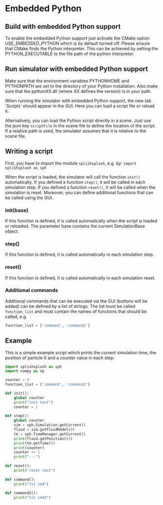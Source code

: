 # Embedded Python

## Build with embedded Python support

To enable the embedded Python support just activate the CMake option USE_EMBEDDED_PYTHON which is by default turned off. Please ensure that CMake finds the Python interpreter. This can be achieved by setting the PYTHON_EXECUTABLE to the file path of the python interpreter.

## Run simulator with embedded Python support

Make sure that the environment variables PYTHONHOME and PYTHONPATH are set to the directory of your Python installation. Also make sure that the pythonXX.dll (where XX defines the version) is in your path.

When running the simulator with embedded Python support, the new tab 'Scripts' should appear in the GUI. Here you can load a script file or reload it. 

Alternatively, you can load the Python script directly in a scene. Just use the json key ```scriptFile``` in the scene file to define the location of the script. If a relative path is used, the simulator assumes that it is relative to the scene file. 

## Writing a script

First, you have to import the module ```splishsplash```, e.g. by: ```import splishsplash as sph ```

When the script is loaded, the simulator will call the function ```init()``` automatically. If you defined a function ```step()```, it will be called in each simulation step. If you defined a function ```reset()```, it will be called when the simulation is reset. Moreover, you can define additional functions that can be called using the GUI.  

### init(base)

If this function is defined, it is called automatically when the script is loaded or reloaded. The parameter base contains the current SimulationBase object.

### step()

If this function is defined, it is called automatically in each simulation step. 

### reset()

If this function is defined, it is called automatically in each simulation reset. 

### Additional commands

Additional commands that can be executed via the GUI (buttons will be added) can be defined by a list of strings. The list must be called ```function_list``` and must contain the names of functions that should be called, e.g.
```python
function_list = ['command', 'command2']
```

## Example 

This is a simple example script which prints the current simulation time, the position of particle 0 and a counter value in each step:

```python
import splishsplash as sph
import numpy as np

counter = 0
function_list = ['command', 'command2']

def init():
    global counter
    print("init test")
    counter = 1
    
def step():
    global counter
    sim = sph.Simulation.getCurrent()
    fluid = sim.getFluidModel(0)
    tm = sph.TimeManager.getCurrent()
    print(fluid.getPosition(0))
    print(tm.getTime())
    print(counter)
    counter += 1
    print("---")
    
def reset():
    print("reset test")
    
def command():
    print("tst cmd")
        
def command2():
    print("tst cmd2")
```